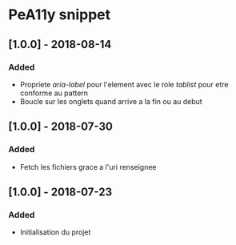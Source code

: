 # PeA11y snippet

## [1.0.0] - 2018-08-14
### Added
- Propriete *aria-label* pour l'element avec le role *tablist* pour etre conforme au pattern
- Boucle sur les onglets quand arrive a la fin ou au debut

## [1.0.0] - 2018-07-30
### Added
- Fetch les fichiers grace a l'uri renseignee

## [1.0.0] - 2018-07-23
### Added
- Initialisation du projet

